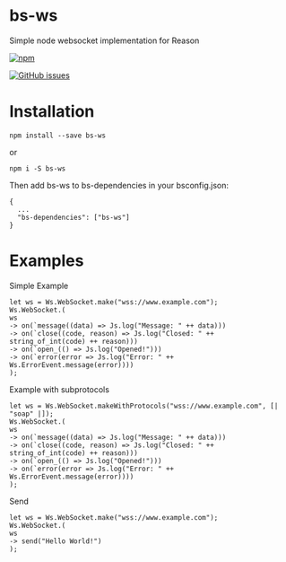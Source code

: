 # bs-ws

Simple node websocket implementation for Reason

[![npm](https://img.shields.io/npm/v/bs-ws.svg)](https://www.npmjs.com/package/bs-ws)

[![GitHub issues](https://img.shields.io/github/issues/kfish610/bs-ws.svg)](https://github.com/kfish610/bs-ws/issues)


# Installation

```
npm install --save bs-ws
```
or
```
npm i -S bs-ws
```

Then add bs-ws to bs-dependencies in your bsconfig.json:
```
{
  ...
  "bs-dependencies": ["bs-ws"]
}
```

# Examples

Simple Example
```
let ws = Ws.WebSocket.make("wss://www.example.com");
Ws.WebSocket.(
ws
-> on(`message((data) => Js.log("Message: " ++ data)))
-> on(`close((code, reason) => Js.log("Closed: " ++ string_of_int(code) ++ reason)))
-> on(`open_(() => Js.log("Opened!")))
-> on(`error(error => Js.log("Error: " ++ Ws.ErrorEvent.message(error))))
);
```

Example with subprotocols
```
let ws = Ws.WebSocket.makeWithProtocols("wss://www.example.com", [| "soap" |]);
Ws.WebSocket.(
ws
-> on(`message((data) => Js.log("Message: " ++ data)))
-> on(`close((code, reason) => Js.log("Closed: " ++ string_of_int(code) ++ reason)))
-> on(`open_(() => Js.log("Opened!")))
-> on(`error(error => Js.log("Error: " ++ Ws.ErrorEvent.message(error))))
);
```

Send
```
let ws = Ws.WebSocket.make("wss://www.example.com");
Ws.WebSocket.(
ws
-> send("Hello World!")
);
```